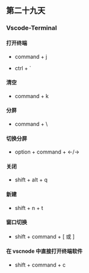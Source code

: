 ## 第二十九天

### Vscode-Terminal

#### 打开终端

- command + j

- ctrl + `

#### 清空

- command + k

#### 分屏

- command + \

#### 切换分屏

- option + command + ←/→

#### 关闭

- shift + alt + q

#### 新建

- shift + n + t

#### 窗口切换

- shift + command + [ 或 ]

#### 在 vscnode 中直接打开终端软件

- shift + command + c
